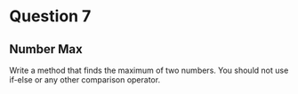 # Question 7
## Number Max
Write a method that finds the maximum of two numbers. You should not use if-else or any other comparison operator.
